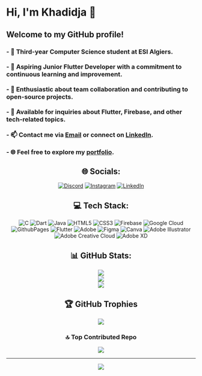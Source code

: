 
# Hi, I'm Khadidja 👋
## Welcome to my GitHub profile!
<h3>
  - 🔭 Third-year Computer Science student at ESI Algiers.<br><br>    
  - 🌱 Aspiring Junior Flutter Developer with a commitment to continuous learning and improvement.<br><br>      
  - 👯 Enthusiastic about team collaboration and contributing to open-source projects.<br><br>  
  - 💬 Available for inquiries about Flutter, Firebase, and other tech-related topics.<br><br>      
  - 📫 Contact me via <a href="mailto:khadidjadrf@gmail.com">Email</a> or connect on <a href="https://www.linkedin.com/in/djerfi-fatma/">LinkedIn</a>.<br><br>
  - 🌐 Feel free to explore my <a href="https://bento.me/fatmadjerfi">portfolio</a>.
</h3>

<div align="center">
  
## 🌐 Socials:
[![Discord](https://img.shields.io/badge/Discord-%237289DA.svg?logo=discord&logoColor=white)](https://discord.gg/khadidjadjerfi_33981) 
[![Instagram](https://img.shields.io/badge/Instagram-%23E4405F.svg?logo=Instagram&logoColor=white)](https://instagram.com/pseudeaa) 
[![LinkedIn](https://img.shields.io/badge/LinkedIn-%230077B5.svg?logo=linkedin&logoColor=white)](https://www.linkedin.com/in/djerfi-fatma/)

## 💻 Tech Stack:
![C](https://img.shields.io/badge/c-%2300599C.svg?style=for-the-badge&logo=c&logoColor=white) 
![Dart](https://img.shields.io/badge/dart-%230175C2.svg?style=for-the-badge&logo=dart&logoColor=white) 
![Java](https://img.shields.io/badge/java-%23ED8B00.svg?style=for-the-badge&logo=openjdk&logoColor=white) 
![HTML5](https://img.shields.io/badge/html5-%23E34F26.svg?style=for-the-badge&logo=html5&logoColor=white) 
![CSS3](https://img.shields.io/badge/css3-%231572B6.svg?style=for-the-badge&logo=css3&logoColor=white) 
![Firebase](https://img.shields.io/badge/firebase-%23039BE5.svg?style=for-the-badge&logo=firebase) 
![Google Cloud](https://img.shields.io/badge/GoogleCloud-%234285F4.svg?style=for-the-badge&logo=google-cloud&logoColor=white) 
![GithubPages](https://img.shields.io/badge/github%20pages-121013?style=for-the-badge&logo=github&logoColor=white) 
![Flutter](https://img.shields.io/badge/Flutter-%2302569B.svg?style=for-the-badge&logo=Flutter&logoColor=white) 
![Adobe](https://img.shields.io/badge/adobe-%23FF0000.svg?style=for-the-badge&logo=adobe&logoColor=white) 
![Figma](https://img.shields.io/badge/figma-%23F24E1E.svg?style=for-the-badge&logo=figma&logoColor=white) 
![Canva](https://img.shields.io/badge/Canva-%2300C4CC.svg?style=for-the-badge&logo=Canva&logoColor=white) 
![Adobe Illustrator](https://img.shields.io/badge/adobe%20illustrator-%23FF9A00.svg?style=for-the-badge&logo=adobe%20illustrator&logoColor=white) 
![Adobe Creative Cloud](https://img.shields.io/badge/Adobe%20Creative%20Cloud-DA1F26.svg?style=for-the-badge&logo=Adobe%20Creative%20Cloud&logoColor=white) 
![Adobe XD](https://img.shields.io/badge/Adobe%20XD-470137?style=for-the-badge&logo=Adobe%20XD&logoColor=#FF61F6)

## 📊 GitHub Stats:
![](https://github-readme-stats.vercel.app/api?username=fatmakhadidja&theme=dark&hide_border=false&include_all_commits=false&count_private=false)<br/>
![](https://github-readme-streak-stats.herokuapp.com/?user=fatmakhadidja&theme=dark&hide_border=false)<br/>
![](https://github-readme-stats.vercel.app/api/top-langs/?username=fatmakhadidja&theme=dark&hide_border=false&include_all_commits=false&count_private=false&layout=compact)

## 🏆 GitHub Trophies
![](https://github-profile-trophy.vercel.app/?username=fatmakhadidja&theme=radical&no-frame=false&no-bg=true&margin-w=4)

### 🔝 Top Contributed Repo
![](https://github-contributor-stats.vercel.app/api?username=fatmakhadidja&limit=5&theme=dark&combine_all_yearly_contributions=true)

---
[![](https://visitcount.itsvg.in/api?id=fatmakhadidja&icon=0&color=0)](https://visitcount.itsvg.in)

</div>

<!-- Proudly created with GPRM ( https://gprm.itsvg.in ) -->
